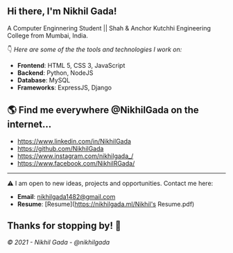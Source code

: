 ## Hi there, I'm Nikhil Gada!
A Computer Enginnering Student || Shah & Anchor Kutchhi Engineering College from Mumbai, India.


👇 *Here are some of the the tools and technologies I work on:*

- **Frontend**: HTML 5, CSS 3, JavaScript
- **Backend**:  Python, NodeJS 
- **Database**: MySQL
- **Frameworks**: ExpressJS, Django

## 🌎 Find me everywhere **@NikhilGada** on the internet...

 - https://www.linkedin.com/in/NikhilGada
 - https://github.com/NikhilGada   
 - https://www.instagram.com/nikhilgada_/            
 - https://www.facebook.com/NikhilRGada/           

___
⚠️ I am open to new ideas, projects and opportunities. Contact me here:

- **Email**: nikhilgada1482@gmail.com
- **Resume**: [Resume](https://nikhilgada.ml/Nikhil's Resume.pdf)


## Thanks for stopping by! 🙏
*© 2021 - Nikhil Gada - @nikhilgada*
